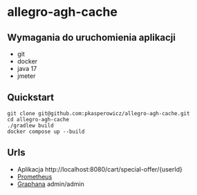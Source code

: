 # allegro-agh-cache

## Wymagania do uruchomienia aplikacji
* git
* docker
* java 17
* jmeter

## Quickstart

```shell
git clone git@github.com:pkasperowicz/allegro-agh-cache.git
cd allegro-agh-cache
./gradlew build
docker compose up --build
```

## Urls
* Aplikacja http://localhost:8080/cart/special-offer/{userId}
* [Prometheus](http://localhost:9090/) 
* [Graphana](http://localhost:3000/) admin/admin
